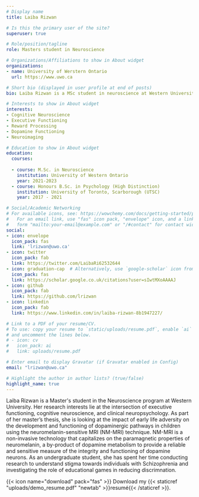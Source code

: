 ```yaml
---
# Display name
title: Laiba Rizwan

# Is this the primary user of the site?
superuser: true

# Role/position/tagline
role: Masters student in Neuroscience 

# Organizations/Affiliations to show in About widget
organizations:
- name: University of Werstern Ontario 
  url: https://www.uwo.ca

# Short bio (displayed in user profile at end of posts)
bio: Laiba Rizwan is a MSc student in neuroscience at Western University. 

# Interests to show in About widget
interests:
- Cognitive Neuroscience 
- Executive Functioning 
- Reward Processing
- Dopamine Functioning 
- Neuroimaging  

# Education to show in About widget
education:
  courses:
  
  - course: M.Sc. in Neuroscience	
    institution: University of Western Ontario 
    year: 2021-2023
  - course: Honours B.Sc. in Psychology (High Distinction)	
    institution: University of Toronto, Scarborough (UTSC)               	
    year: 2017 - 2021

# Social/Academic Networking
# For available icons, see: https://wowchemy.com/docs/getting-started/page-builder/#icons
#   For an email link, use "fas" icon pack, "envelope" icon, and a link in the
#   form "mailto:your-email@example.com" or "/#contact" for contact widget.
social:
- icon: envelope
  icon_pack: fas
  link: 'lrizwan@uwo.ca'
- icon: twitter
  icon_pack: fab
  link: https://twitter.com/LaibaRi62532644
- icon: graduation-cap  # Alternatively, use `google-scholar` icon from `ai` icon pack
  icon_pack: fas
  link: https://scholar.google.co.uk/citations?user=sIwtMXoAAAAJ
- icon: github
  icon_pack: fab
  link: https://github.com/lrizwan
- icon: linkedin
  icon_pack: fab
  link: https://www.linkedin.com/in/laiba-rizwan-8b1947227/

# Link to a PDF of your resume/CV.
# To use: copy your resume to `static/uploads/resume.pdf`, enable `ai` icons in `params.toml`, 
# and uncomment the lines below.
# - icon: cv
#   icon_pack: ai
#   link: uploads/resume.pdf

# Enter email to display Gravatar (if Gravatar enabled in Config)
email: "lrizwan@uwo.ca"

# Highlight the author in author lists? (true/false)
highlight_name: true
---
```

Laiba Rizwan is a Master's student in the Neuroscience program at Western University. Her research interests lie at the intersection of executive functioning, cognitive neuroscience, and clinical neuropsychology. As part of her master’s thesis, she is looking at the impact of early life adversity on the development and functioning of dopaminergic pathways in children using the neuromelanin-sensitive MRI (NM-MRI) technique. NM-MRI is a non-invasive technology that capitalizes on the paramagnetic properties of neuromelanin, a by-product of dopamine metabolism to provide a reliable and sensitive measure of the integrity and functioning of dopamine neurons.
As an undergraduate student, she has spent her time conducting research to understand stigma towards individuals with Schizophrenia and investigating the role of educational games in reducing discrimnation. 

{{< icon name="download" pack="fas" >}} Download my {{< staticref "uploads/demo_resume.pdf" "newtab" >}}resumé{{< /staticref >}}.
